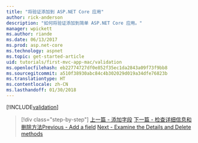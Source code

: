 ```yaml
---
title: "将验证添加到 ASP.NET Core 应用"
author: rick-anderson
description: "如何将验证添加到简单 ASP.NET Core 应用。"
manager: wpickett
ms.author: riande
ms.date: 06/13/2017
ms.prod: asp.net-core
ms.technology: aspnet
ms.topic: get-started-article
uid: tutorials/first-mvc-app-mac/validation
ms.openlocfilehash: eb22774727df0e852f35ec1da2843a09f73f9bb8
ms.sourcegitcommit: a510f38930abc84c4b302029d019a34dfe76823b
ms.translationtype: HT
ms.contentlocale: zh-CN
ms.lasthandoff: 01/30/2018
---
```

[!INCLUDE[validation](../../includes/mvc-intro/validation.md)]

>[!div class="step-by-step"]
<span data-ttu-id="96dd8-103">[上一篇 - 添加字段](new-field.md)
[下一篇 - 检查详细信息和删除方法](xref:tutorials/first-mvc-app/details)</span><span class="sxs-lookup"><span data-stu-id="96dd8-103">[Previous - Add a field](new-field.md)
[Next - Examine the Details and Delete methods](xref:tutorials/first-mvc-app/details)</span></span>


